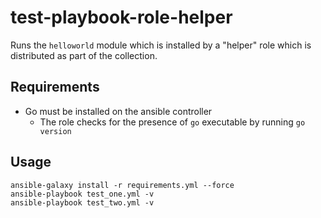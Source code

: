# test-playbook-role-helper

Runs the `helloworld` module which is installed by a "helper" role which is distributed as part of the collection.

## Requirements

* Go must be installed on the ansible controller
  * The role checks for the presence of `go` executable by running `go version`

## Usage

```
ansible-galaxy install -r requirements.yml --force
ansible-playbook test_one.yml -v
ansible-playbook test_two.yml -v
```
